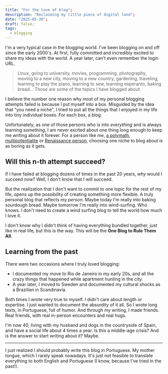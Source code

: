 ```yaml
---
title: "For the love of blog";
description: "Reclaiming my little piece of digital land";
date: "2025-05-20";
draft: false;
tags:
  - blogging
---
```


I'm a very typical case in the blogging world. I've been blogging on and off since the early 2000's. At first, fully committed and incredibly excited to share my ideas with the world. A year later, can't even remember the login URL.

> Linux, going to university, movies, programming, photography, moving to a new city, moving to a new country, gardening, traveling, learning to play the piano, learning to sew, learning esperanto, baking bread... Those are some of the topics I have blogged about.

I believe the number one reason why most of my personal blogging attempts failed is because I put myself into a box. Misguided by the idea that "you need a niche", I tried to put all the things that I enjoyed in my life into tiny individual boxes. For each box, a blog.

Unfortunately, as one of those persons who is into *everything* and is always learning *something*, I am never excited about one thing long enough to keep me writing about it forever. For a person like me, [a polymath](https://en.wikipedia.org/wiki/Polymath), [multipotentialite](https://www.ted.com/talks/emilie_wapnick_why_some_of_us_don_t_have_one_true_calling?utm_campaign=tedspread&utm_medium=referral&utm_source=tedcomshare) or [Renaissance person](https://en.wikipedia.org/wiki/Multipotentiality), choosing one niche to blog about is as boring as it gets.


## Will this n-th attempt succeed?

If I have failed at blogging dozens of times in the past 20 years, *why* would I succeed *now*? Well, I don't know that I will succeed.

But the realization that I don't want to commit to one topic for the rest of my life, opens up the possibility of creating something more flexible. A truly personal blog that reflects my *person*. Maybe today I'm really into baking sourdough bread. Maybe tomorrow I'm really into wind-surfing. Who knows. I don't need to create a wind surfing blog to tell the world how much I love it.

I don't know why I didn't think of having everything bundled together, just like in real life, but this is the way. This will be the **One Blog to Rule Them All**.

## Learning from the past

There were two occasions where I truly loved blogging:

* I documented my move to Rio de Janeiro in my early 20s, and all the crazy things that happened while apartment hunting in the city.
* A year later, I moved to Sweden and documented my cultural shocks as a Brazilian in Scandinavia.

Both times I wrote very true to myself. I didn't care about length or expertise. I just wanted to document the absurdity of it all. So I wrote long texts, in Portuguese, full of humor. And through my writing, I made friends. Real friends, with real in-person encounters and real hugs.

I'm now 40, living with my husband and dogs in the countryside of Spain, and have a social life about 4 times a year. Is this a middle-age crisis? And is the answer to start writing about it? Maybe.

---

I just realized I should probably write this blog in Portuguese. My mother tongue, which I rarely speak nowadays. It's just not feasible to translate everything to both English and Portuguese (I know, because I've tried in the past!).